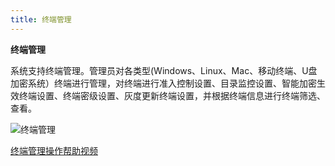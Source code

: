 ```yaml
---
title: 终端管理
---
```

**终端管理**  

系统支持终端管理。管理员对各类型(Windows、Linux、Mac、移动终端、U盘加密系统）终端进行管理，对终端进行准入控制设置、目录监控设置、智能加密生效终端设置、终端密级设置、灰度更新终端设置，并根据终端信息进行终端筛选、查看。  

![终端管理](image/终端管理.png)  

[终端管理操作帮助视频](https://mp.weixin.qq.com/s/VGQRV_I_PLYgojMtlMki4Q)  


